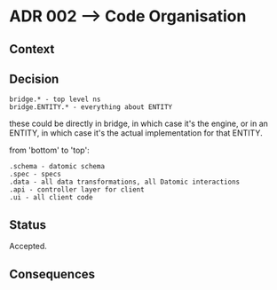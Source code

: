 # ADR 002 --> Code Organisation

## Context



## Decision

    bridge.* - top level ns
    bridge.ENTITY.* - everything about ENTITY

these could be directly in bridge, in which case it's the engine, or in an ENTITY, in which case it's the actual implementation for that ENTITY.

from 'bottom' to 'top':

    .schema - datomic schema
    .spec - specs
    .data - all data transformations, all Datomic interactions
    .api - controller layer for client
    .ui - all client code

## Status

Accepted.

## Consequences

